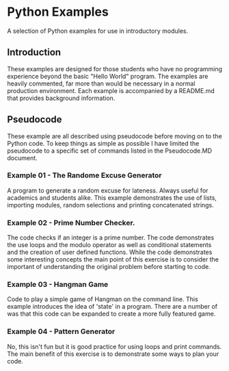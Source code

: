 # Python Examples
A selection of Python examples for use in introductory modules. 

## Introduction
These examples are designed for those students who have no programming experience beyond the basic "Hello World" program. The examples are heavily commented, far more than would be necessary in a normal production environment. Each example is accompanied by a README.md that provides background information. 

## Pseudocode
These example are all described using pseudocode before moving on to the Python code. To keep things as simple as possible I have limited the pseudocode to a specific set of commands listed in the Pseudocode.MD document.

### Example 01 - The Randome Excuse Generator
A program to generate a random excuse for lateness. Always useful for academics and students alike. This example demonstrates the use of lists, importing modules, random selections and printing concatenated strings.

### Example 02 - Prime Number Checker.
The code checks if an integer is a prime number. The code demonstrates the use loops and the modulo operator as well as conditional statements and the creation of user defined functions. While the code demonstrates some interesting concepts the main point of this exercise is to consider the important of understanding the original problem before starting to code.

### Example 03 - Hangman Game
Code to play a simple game of Hangman on the command line. This example introduces the idea of 'state' in a program. There are a number of was that this code can be expanded to create a more fully featured game.

### Example 04 - Pattern Generator
No, this isn't fun but it is good practice for using loops and print commands. The main benefit of this exercise is to demonstrate some ways to plan your code.